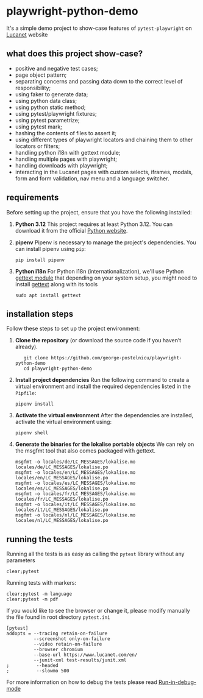 # playwright-python-demo
It's a simple demo project to show-case features of `pytest-playwright` on [Lucanet](https://www.lucanet.com/en/) website

## what does this project show-case?
* positive and negative test cases;
* page object pattern;
* separating concerns and passing data down to the correct level of responsibility;
* using faker to generate data;
* using python data class;
* using python static method;
* using pytest/playwright fixtures;
* using pytest parametrize;
* using pytest mark;
* hashing the contents of files to assert it;
* using different types of playwright locators and chaining them to other locators or filters;
* handling python i18n with gettext module;
* handling multiple pages with playwright;
* handling downloads with playwright;
* interacting in the Lucanet pages with custom selects, iframes, modals, form and form validation, nav menu and a language switcher.

## requirements

Before setting up the project, ensure that you have the following installed:
1. **Python 3.12**
This project requires at least Python 3.12. You can download it from the official [Python website](https://www.python.org/downloads/).

2. **pipenv**
Pipenv is necessary to manage the project's dependencies. You can install pipenv using `pip`:
   ```shell
   pip install pipenv
   ```
   
3. **Python i18n**
For Python i18n (internationalization), we'll use Python [gettext module](https://docs.python.org/3/library/gettext.html)
that depending on your system setup, you might need to install [gettext](https://www.gnu.org/software/gettext/manual/) along with its tools
   ```shell
   sudo apt install gettext
   ```

## installation steps

Follow these steps to set up the project environment:
1. **Clone the repository** (or download the source code if you haven’t already).
   ```shell
      git clone https://github.com/george-postelnicu/playwright-python-demo
      cd playwright-python-demo
   ```

2. **Install project dependencies**
Run the following command to create a virtual environment and install the required dependencies listed in the `Pipfile`:
   ```shell
   pipenv install
   ```

3. **Activate the virtual environment**
After the dependencies are installed, activate the virtual environment using:
   ```shell
   pipenv shell
   ```

4. **Generate the binaries for the lokalise portable objects**
We can rely on the msgfmt tool that also comes packaged with gettext.
   ```shell
   msgfmt -o locales/de/LC_MESSAGES/lokalise.mo locales/de/LC_MESSAGES/lokalise.po
   msgfmt -o locales/en/LC_MESSAGES/lokalise.mo locales/en/LC_MESSAGES/lokalise.po
   msgfmt -o locales/es/LC_MESSAGES/lokalise.mo locales/es/LC_MESSAGES/lokalise.po
   msgfmt -o locales/fr/LC_MESSAGES/lokalise.mo locales/fr/LC_MESSAGES/lokalise.po
   msgfmt -o locales/it/LC_MESSAGES/lokalise.mo locales/it/LC_MESSAGES/lokalise.po
   msgfmt -o locales/nl/LC_MESSAGES/lokalise.mo locales/nl/LC_MESSAGES/lokalise.po
   ```

## running the tests
Running all the tests is as easy as calling the `pytest` library without any parameters
   ```shell
   clear;pytest
   ````

Running tests with markers:
   ```shell
   clear;pytest -m language
   clear;pytest -m pdf
   ```

If you would like to see the browser or change it, please modify manually the file found in root directory `pytest.ini`
   ```text
   [pytest]
   addopts = --tracing retain-on-failure
             --screenshot only-on-failure
             --video retain-on-failure
             --browser chromium
             --base-url https://www.lucanet.com/en/
             --junit-xml test-results/junit.xml
   ;          --headed
   ;          --slowmo 500
   ```

For more information on how to debug the tests please read [Run-in-debug-mode](https://playwright.dev/python/docs/debug#run-in-debug-mode)